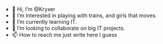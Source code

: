 - 👋 Hi, I’m @Kryxer
- 👀 I’m interested in playing with trains, and girls that moves.
- 🌱 I’m currently learning IT.
- 💞️ I’m looking to collaborate on big IT projects.
- 📫 How to reach me just write here I guess

<!---
Kryxer/Kryxer is a ✨ special ✨ repository because its `README.md` (this file) appears on your GitHub profile.
You can click the Preview link to take a look at your changes.
--->
